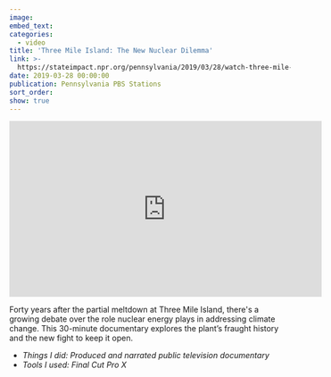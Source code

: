 ```yaml
---
image:
embed_text:
categories:
  - video
title: 'Three Mile Island: The New Nuclear Dilemma'
link: >-
  https://stateimpact.npr.org/pennsylvania/2019/03/28/watch-three-mile-mile-island-the-new-nuclear-dilemma/
date: 2019-03-28 00:00:00
publication: Pennsylvania PBS Stations
sort_order:
show: true
---
```


<div class="cms-embed" data-cms-embed="PGlmcmFtZSB3aWR0aD0iNTYwIiBoZWlnaHQ9IjMxNSIgc3JjPSJodHRwczovL3d3dy55b3V0dWJlLmNvbS9lbWJlZC9vaDVCbHVldFRuTSIgZnJhbWVib3JkZXI9IjAiIGFsbG93PSJhY2NlbGVyb21ldGVyOyBhdXRvcGxheTsgZW5jcnlwdGVkLW1lZGlhOyBneXJvc2NvcGU7IHBpY3R1cmUtaW4tcGljdHVyZSIgYWxsb3dmdWxsc2NyZWVuPjwvaWZyYW1lPg=="><iframe width="560" height="315" src="https://www.youtube.com/embed/oh5BluetTnM" frameborder="0" allow="accelerometer; autoplay; encrypted-media; gyroscope; picture-in-picture" allowfullscreen=""></iframe></div>

Forty years after the partial meltdown at Three Mile Island, there's a growing debate over the role nuclear energy plays in addressing climate change. This 30-minute documentary explores the plant’s fraught history and the new fight to keep it open.

* *Things I did: Produced and narrated public television documentary*
* *Tools I used: Final Cut Pro X*
